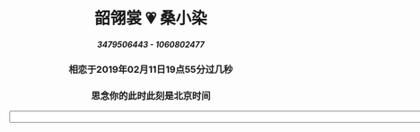 # <center>韶翎裳 💗 桑小染</center>
##### <center>3479506443 - 1060802477</center>
### <center>相恋于2019年02月11日19点55分过几秒</center>
### <center>思念你的此时此刻是北京时间<center>
<center>
<html>

<head>
<meta http-equiv="Content-Type" content="text/html; charset=utf-8">
<title>现在时间</title>
<script type="text/javascript">
var attime;
function clock() {
var time = new Date();
<center>attime = time.getHours() + ":" + time.getMinutes() + ":" + time.getSeconds() ;</center>
document.getElementById("clock").value = attime;
            }
//          setInterval()计时器来显示动态时间。
            setInterval(clock,100);
        </script>
    </head>

<body>
<form>
<input type="text" id="clock" size="99" />
</form>       
</body>

</html>
</center>
